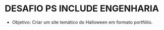 # DESAFIO PS INCLUDE ENGENHARIA
- Objetivo: Criar um site temático do Halloween em formato portfólio.
